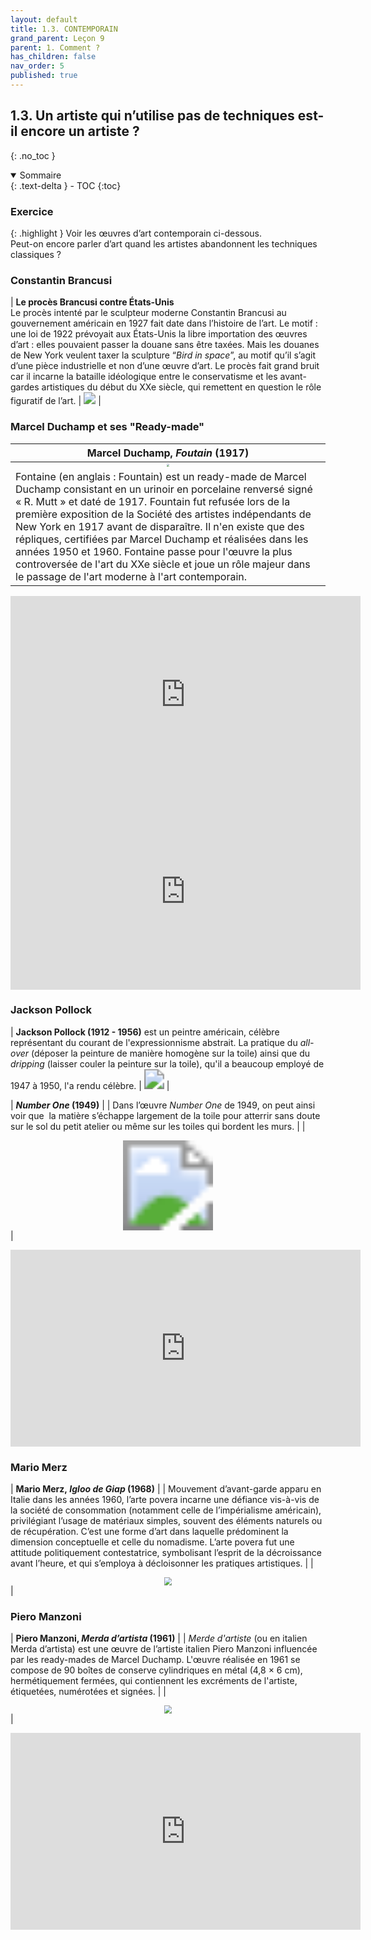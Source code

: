 ```yaml
---
layout: default
title: 1.3. CONTEMPORAIN
grand_parent: Leçon 9
parent: 1. Comment ?
has_children: false
nav_order: 5
published: true
---
```

## 1.3. Un artiste qui n’utilise pas de techniques est-il encore un artiste ?
{: .no_toc }

<details open markdown="block">
  <summary>
    Sommaire
  </summary>
  {: .text-delta }
- TOC
{:toc}
</details>

### Exercice 

{: .highlight }
Voir les œuvres d’art contemporain ci-dessous.  
Peut-on encore parler d’art quand les artistes abandonnent les techniques classiques ?

### Constantin Brancusi

| **Le procès Brancusi contre États-Unis**  <br> Le procès intenté par le sculpteur moderne Constantin Brancusi au gouvernement américain en 1927 fait date dans l’histoire de l’art. Le motif : une loi de 1922 prévoyait aux États-Unis la libre importation des œuvres d’art : elles pouvaient passer la douane sans être taxées. Mais les douanes de New York veulent taxer la sculpture “*Bird in space*”, au motif qu’il s’agit d’une pièce industrielle et non d’une œuvre d’art. Le procès fait grand bruit car il incarne la bataille idéologique entre le conservatisme et les avant-gardes artistiques du début du XXe siècle, qui remettent en question le rôle figuratif de l’art.  |  <a href="../../assets/img/art/brancusi-bird.jpg" target="_blank"><img src="../../assets/img/art/brancusi-bird.jpg" style="zoom:120%;" /></a>   |



### Marcel Duchamp et ses "Ready-made"

| **Marcel Duchamp, *Foutain* (1917)**     |
|------|
| <center><a href="../../assets/img/art/duchamp-fontaine.jpg" target="_blank"><img src="../../assets/img/art/duchamp-fontaine.jpg" style="zoom:30%;" /></a></center>    | 
| Fontaine (en anglais : Fountain) est un ready-made de Marcel Duchamp consistant en un urinoir en porcelaine renversé signé « R. Mutt » et daté de 1917. Fountain fut refusée lors de la première exposition de la Société des artistes indépendants de New York en 1917 avant de disparaître. Il n'en existe que des répliques, certifiées par Marcel Duchamp et réalisées dans les années 1950 et 1960. Fontaine passe pour l'œuvre la plus controversée de l'art du XXe siècle et joue un rôle majeur dans le passage de l'art moderne à l'art contemporain. |

<center><iframe width="560" height="315" src="https://www.youtube.com/embed/45nChbhuOJs?si=_w4smDBYk9kJAJ48" title="YouTube video player" frameborder="0" allow="accelerometer; autoplay; clipboard-write; encrypted-media; gyroscope; picture-in-picture; web-share" referrerpolicy="strict-origin-when-cross-origin" allowfullscreen></iframe></center>

<center><iframe width="560" height="315" src="https://www.youtube.com/embed/KKDgFpSkj6I?si=xzwugHNSFDfWXenQ" title="YouTube video player" frameborder="0" allow="accelerometer; autoplay; clipboard-write; encrypted-media; gyroscope; picture-in-picture; web-share" referrerpolicy="strict-origin-when-cross-origin" allowfullscreen></iframe></center>

### Jackson Pollock


| **Jackson Pollock (1912 - 1956)** est un peintre américain, célèbre représentant du courant de l'expressionnisme abstrait. La pratique du _all-over_ (déposer la peinture de manière homogène sur la toile) ainsi que du *dripping* (laisser couler la peinture sur la toile), qu'il a beaucoup employé de 1947 à 1950, l'a rendu célèbre.  | <a href="../../assets/img/art/pollock.jpeg" target="_blank"><img src="../../assets/img/art/pollock.jpeg" style="zoom:200%;" /></a>  | 


| ***Number One* (1949)**   |
|  Dans l’œuvre *Number One* de 1949, on peut ainsi voir que  la matière s’échappe largement de la toile pour atterrir sans doute sur le sol du petit atelier ou même sur les toiles qui bordent les murs.  |
| <center><a href="../../assets/img/art/pollocke-number-one.webp" target="_blank"><img src="../../assets/img/art/pollocke-number-one.webp" style="zoom:900%;" /></a></center>   |



<center><iframe width="560" height="315" src="https://www.youtube.com/embed/hHZkKch9k6A?si=qwLIy5P0tiKw9SSu" title="YouTube video player" frameborder="0" allow="accelerometer; autoplay; clipboard-write; encrypted-media; gyroscope; picture-in-picture; web-share" referrerpolicy="strict-origin-when-cross-origin" allowfullscreen></iframe></center>

### Mario Merz

| **Mario Merz, _Igloo de Giap_ (1968)**     | 
|  Mouvement d’avant-garde apparu en Italie dans les années 1960, l’arte povera incarne une défiance vis-à-vis de la société de consommation (notamment celle de l’impérialisme américain), privilégiant l’usage de matériaux simples, souvent des éléments naturels ou de récupération. C’est une forme d’art dans laquelle prédominent la dimension conceptuelle et celle du nomadisme. L’arte povera fut une attitude politiquement contestatrice, symbolisant l’esprit de la décroissance avant l’heure, et qui s’employa à décloisonner les pratiques artistiques.  |
|  <center><a href="../../assets/img/art/merz-igloo.jpeg" target="_blank"><img src="../../assets/img/art/merz-igloo.jpeg" style="zoom:80%;" /></a></center>     |



### Piero Manzoni

|  **Piero Manzoni, *Merda d’artista* (1961)**     |
|  *Merde d'artiste* (ou en italien Merda d’artista) est une œuvre de l’artiste italien Piero Manzoni influencée par les ready-mades de Marcel Duchamp. L'œuvre réalisée en 1961 se compose de 90 boîtes de conserve cylindriques en métal (4,8 × 6 cm), hermétiquement fermées, qui contiennent les excréments de l'artiste, étiquetées, numérotées et signées. |
|   <center><a href="../../assets/img/art/manzoni-merda.png" target="_blank"><img src="../../assets/img/art/manzoni-merda.png" style="zoom:80%;" /></a></center>  |

 

<center><iframe width="560" height="315" src="https://www.youtube.com/embed/TvF_AFr7UK0?si=Z2U_iEZpHMVTWbUM" title="YouTube video player" frameborder="0" allow="accelerometer; autoplay; clipboard-write; encrypted-media; gyroscope; picture-in-picture; web-share" referrerpolicy="strict-origin-when-cross-origin" allowfullscreen></iframe></center>



